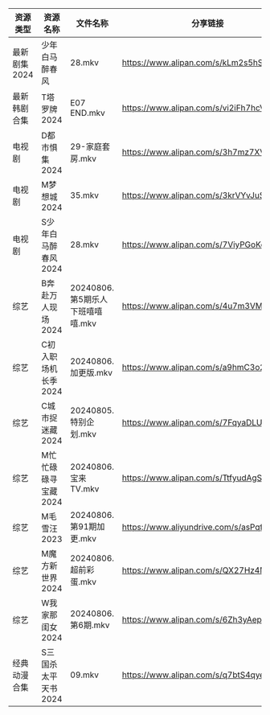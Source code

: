 | 资源类型     | 资源名称         | 文件名称                    | 分享链接                                      | 更新时间                |
| -------- | ------------ | ----------------------- | ----------------------------------------- | ------------------- |
| 最新剧集2024 | 少年白马醉春风      | 28.mkv                  | https://www.alipan.com/s/kLm2s5hS7eZ      | 2024-08-06 14:10:44 |
| 最新韩剧合集   | T塔罗牌2024     | E07 END.mkv             | https://www.alipan.com/s/vi2iFh7hcV5      | 2024-08-06 12:06:38 |
| 电视剧      | D都市惧集2024    | 29-家庭套房.mkv             | https://www.alipan.com/s/3h7mz7XVT7D      | 2024-08-06 14:05:30 |
| 电视剧      | M梦想城2024     | 35.mkv                  | https://www.alipan.com/s/3krVYvJuSK6      | 2024-08-06 00:06:02 |
| 电视剧      | S少年白马醉春风2024 | 28.mkv                  | https://www.alipan.com/s/7ViyPGoKdyN      | 2024-08-06 14:06:37 |
| 综艺       | B奔赴万人现场2024  | 20240806.第5期乐人下班嘻嘻嘻.mkv | https://www.alipan.com/s/4u7m3VMcqux      | 2024-08-06 14:07:52 |
| 综艺       | C初入职场机长季2024 | 20240806.加更版.mkv        | https://www.alipan.com/s/a9hmC3o2B18      | 2024-08-06 14:08:06 |
| 综艺       | C城市捉迷藏2024   | 20240805.特别企划.mkv       | https://www.alipan.com/s/7FqyaDLUvoi      | 2024-08-06 14:08:09 |
| 综艺       | M忙忙碌碌寻宝藏2024 | 20240806.宝来TV.mkv       | https://www.alipan.com/s/TtfyudAgS8v      | 2024-08-06 14:08:38 |
| 综艺       | M毛雪汪2023     | 20240806.第91期加更.mkv     | https://www.aliyundrive.com/s/asPqfgPRqAg | 2024-08-06 14:08:42 |
| 综艺       | M魔方新世界2024   | 20240806.超前彩蛋.mkv       | https://www.alipan.com/s/QX27Hz4Mb8P      | 2024-08-06 14:08:47 |
| 综艺       | W我家那闺女2024   | 20240806.第6期.mkv        | https://www.alipan.com/s/6Zh3yAep1kC      | 2024-08-06 14:09:32 |
| 经典动漫合集   | S三国杀太平天书2024 | 09.mkv                  | https://www.alipan.com/s/q7btS4qyetz      | 2024-08-06 12:06:09 |
